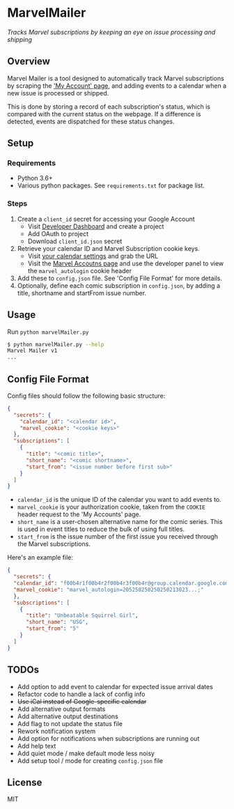 # MarvelMailer

*Tracks Marvel subscriptions by keeping an eye on issue processing and shipping*

## Overview

Marvel Mailer is a tool designed to automatically track Marvel subscriptions by
scraping the ['My Account' page](https://subscriptions.marvel.com/accounts/myaccount.asp),
and adding events to a calendar when a new issue is processed or shipped.

This is done by storing a record of each subscription's status, which is
compared with the current status on the webpage. If a difference is detected,
events are dispatched for these status changes.

## Setup

### Requirements

- Python 3.6+
- Various python packages. See `requirements.txt` for package list.

### Steps

1. Create a `client_id` secret for accessing your Google Account
    - Visit [Developer Dashboard](https://console.developers.google.com/apis/credentials?)
      and create a project
    - Add OAuth to project
    - Download `client_id.json` secret
2. Retrieve your calendar ID and Marvel Subscription cookie keys.
    - Visit [your calendar settings](https://calendar.google.com/calendar/r) and grab the URL
    - Visit the [Marvel Accoutns page](https://subscriptions.marvel.com/accounts/myaccount.asp) and 
      use the developer panel to view the `marvel_autologin` cookie header
3. Add these to `config.json` file. See 'Config File Format' for more details.
4. Optionally, define each comic subscription in `config.json`, by adding a title, shortname
   and startFrom issue number.

## Usage

Run `python marvelMailer.py`

```bash
$ python marvelMailer.py --help
Marvel Mailer v1
...
```

## Config File Format

Config files should follow the following basic structure:

```json
{
  "secrets": {
    "calendar_id": "<calendar id>",
    "marvel_cookie": "<cookie keys>"
  },
  "subscriptions": [
    {
      "title": "<comic title>",
      "short_name": "<comic shortname>",
      "start_from": "<issue number before first sub>"
    }
  ]
}
```

- `calendar_id` is the unique ID of the calendar you want to add events to.
- `marvel_cookie` is your authorization cookie, taken from the `COOKIE` header request to the
  'My Accounts' page.
- `short_name` is a user-chosen alternative name for the comic series. This is used in event
  titles to reduce the bulk of using full titles.
- `start_from` is the issue number of the first issue you received through the Marvel
  subscriptions.

Here's an example file:

```json
{
  "secrets": {
  "calendar_id": "f00b4r1f00b4r2f00b4r3f00b4r@group.calendar.google.com",
  "marvel_cookie": "marvel_autologin=205250250250250213023...;"
  },
  "subscriptions": [
    {
      "title": "Unbeatable Squirrel Girl",
      "short_name": "USG",
      "start_from": "5"
    }
  ]
}
```

## TODOs

- Add option to add event to calendar for expected issue arrival dates
- Refactor code to handle a lack of config info
- ~~Use iCal instead of Google-specific calendar~~
- Add alternative output formats
- Add alternative output destinations
- Add flag to not update the status file
- Rework notification system
- Add option for notifications when subscriptions are running out
- Add help text
- Add quiet mode / make default mode less noisy
- Add setup tool / mode for creating `config.json` file

## License

MIT